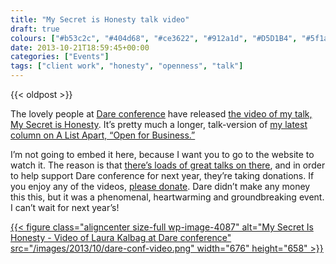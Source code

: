 ```yaml
---
title: "My Secret is Honesty talk video"
draft: true
colours: ["#b53c2c", "#404d68", "#ce3622", "#912a1d", "#D5D1B4", "#5f1a11", "#ffffff"]
date: 2013-10-21T18:59:45+00:00
categories: ["Events"]
tags: ["client work", "honesty", "openness", "talk"]
---
```


{{< oldpost >}}

The lovely people at [Dare conference](http://2013.dareconf.com) have released [the video of my talk, My Secret is Honesty](http://2013.dareconf.com/videos/kalbag). It’s pretty much a longer, talk-version of [my latest column on A List Apart, “Open for Business.”](http://alistapart.com/column/open-for-business)

I’m not going to embed it here, because I want you to go to the website to watch it. The reason is that [there’s loads of great talks on there](http://2013.dareconf.com/videos "Dare conference videos"), and in order to help support Dare conference for next year, they’re taking donations. If you enjoy any of the videos, [please donate](http://2013.dareconf.com/videos#donate "Donate to Dare conference"). Dare didn’t make any money this this, but it was a phenomenal, heartwarming and groundbreaking event. I can’t wait for next year’s!

[{{< figure class="aligncenter size-full wp-image-4087" alt="My Secret Is Honesty - Video of Laura Kalbag at Dare conference" src="/images/2013/10/dare-conf-video.png" width="676" height="658" >}}](http://2013.dareconf.com/videos/kalbag)

	